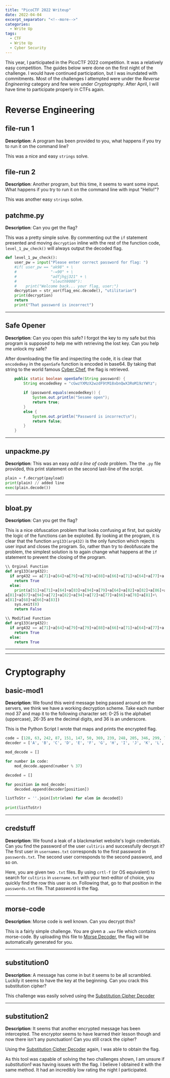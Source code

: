 ```yaml
---
title: "PicoCTF 2022 Writeup"
date: 2022-04-04
excerpt_separator: "<!--more-->"
categories:
  - Write Up
tags:
  - CTF
  - Write Up
  - Cyber Security
---
```


This year, I participated in the PicoCTF 2022 competition. It was a relatively easy competition. The guides below were done on the first night of the challenge. I would have continued participation, but I was inundated with commitments. Most of the challenges I attempted were under the *Reverse Engineering* category and few were under *Cryptography*. After April, I will have time to participate properly in CTFs again.

# Reverse Engineering
## file-run 1
**Description**:
A program has been provided to you, what happens if you try to run it on the command line?

This was a nice and easy `strings` solve.

## file-run 2
**Description**:
Another program, but this time, it seems to want some input. What happens if you try to run it on the command line with input "Hello!"?

This was another easy `strings` solve.

## patchme.py
**Description**:
Can you get the flag?

This was a pretty simple solve. By commenting out the `if` statement presented and moving `decryption` inline with the rest of the function code, `level_1_pw_check()` will always output the decoded flag.

```python
def level_1_pw_check():
    user_pw = input("Please enter correct password for flag: ")
    #if( user_pw == "ak98" + \
    #               "-=90" + \
    #               "adfjhgj321" + \
    #               "sleuth9000"):
    #    print("Welcome back... your flag, user:")
    decryption = str_xor(flag_enc.decode(), "utilitarian")
    print(decryption)
    return
    print("That password is incorrect")
```
___

## Safe Opener
**Description**:
Can you open this safe? I forgot the key to my safe but this program is supposed to help me with retrieving the lost key. Can you help me unlock my safe?

After downloading the file and inspecting the code, it is clear that `encodedkey` in the `openSafe` function is encoded in base64. By taking that string to the world famous [Cyber Chef](https://gchq.github.io/CyberChef/), the flag is retrieved. 

```java
    public static boolean openSafe(String password) {
        String encodedkey = "cGwzYXMzX2wzdF9tM18xbnQwX3RoM19zYWYz";
        
        if (password.equals(encodedkey)) {
            System.out.println("Sesame open");
            return true;
        }
        else {
            System.out.println("Password is incorrect\n");
            return false;
        }
    }
```
___

## unpackme.py
**Description**:
This was an easy *add a line of  code* problem. The the `.py` file provided,  this print statement on the second last-line of the script.
```Python
plain = f.decrypt(payload)
print(plain) // added line
exec(plain.decode())
```

___

## bloat.py
**Description**:
Can you get the flag?

This is a nice obfuscation problem that looks confusing at first, but quickly the logic of the functions can be exploited. By looking at the program, it is clear that the function `arg133(arg432)` is the only function which rejects user input and closes the program. So, rather than try to deobfuscate the problem, the simplest solution is to again change what happens at the `if` statement to prevent the closing of the program.

```python
\\ Orginal Function
def arg133(arg432):
  if arg432 == a[71]+a[64]+a[79]+a[79]+a[88]+a[66]+a[71]+a[64]+a[77]+a[66]+a[68]:
    return True
  else:
    print(a[51]+a[71]+a[64]+a[83]+a[94]+a[79]+a[64]+a[82]+a[82]+a[86]+a[78]+\
a[81]+a[67]+a[94]+a[72]+a[82]+a[94]+a[72]+a[77]+a[66]+a[78]+a[81]+\
a[81]+a[68]+a[66]+a[83])
    sys.exit(0)
    return False

\\ Modified Function
def arg133(arg432):
  if arg432 == a[71]+a[64]+a[79]+a[79]+a[88]+a[66]+a[71]+a[64]+a[77]+a[66]+a[68]:
    return True
  else:
    return True
```

___
___
# Cryptography
## basic-mod1
**Description**:
We found this weird message being passed around on the servers, we think we have a working decryption scheme. Take each number mod 37 and map it to the following character set: 0-25 is the alphabet (uppercase), 26-35 are the decimal digits, and 36 is an underscore.

This is the Python Script I wrote that maps and prints the encrypted flag.

```python
code = [128, 63, 242, 87, 151, 147, 50, 369, 239, 248, 205, 346, 299, 73, 335, 189, 105, 293, 37, 214, 333, 137]
decoder = ['A', 'B', 'C', 'D', 'E', 'F', 'G', 'H', 'I', 'J', 'K', 'L', 'M', 'N', 'O', 'P', 'Q', 'R', 'S', 'T', 'U', 'V', 'W', 'X', 'Y', 'Z', 0, 1, 2, 3, 4, 5, 6, 7, 8, 9, '_']

mod_decode = []

for number in code:
	mod_decode.append(number % 37)

decoded = []

for position in mod_decode:
	decoded.append(decoder[position])

listToStr = ''.join([str(elem) for elem in decoded])
	
print(listToStr)
```

___
## credstuff
**Description**:
We found a leak of a blackmarket website's login credentials. Can you find the password of the user `cultiris` and successfully decrypt it? The first user in `usernames.txt` corresponds to the first password in `passwords.txt`. The second user corresponds to the second password, and so on.

Here, you are given two `.txt` files. By using `crtl-f` (or OS equivalent) to search for `cultiris` in  `username.txt` with your text-editor of choice, you quickly find the row this user is on. Following that, go to that position in the `passwords.txt` file. That password is the flag.

___

## morse-code
**Description**:
Morse code is well known. Can you decrypt this?

This is a fairly simple challenge. You are given a `.wav` file which contains morse-code. By uploading this file to [Morse Decoder](https://morsecode.world/international/decoder/audio-decoder-adaptive.html), the flag will be automatically generated for you.

___

## substitution0
**Description**:
A message has come in but it seems to be all scrambled. Luckily it seems to have the key at the beginning. Can you crack this substitution cipher?

This challenge was easily solved using the [Substitution Cipher Decoder](https://planetcalc.com/8047/)

___

## substitution2
**Description**:
It seems that another encrypted message has been intercepted. The encryptor seems to have learned their lesson though and now there isn't any punctuation! Can you still crack the cipher?

Using the  [Substitution Cipher Decoder](https://planetcalc.com/8047/) again, I was able to obtain the flag. 

As this tool was capable of solving the two challenges shown, I am unsure if *substitution1* was having issues with the flag. I believe I obtained it with the same method. It had an incredibly low rating the night I participated. 



